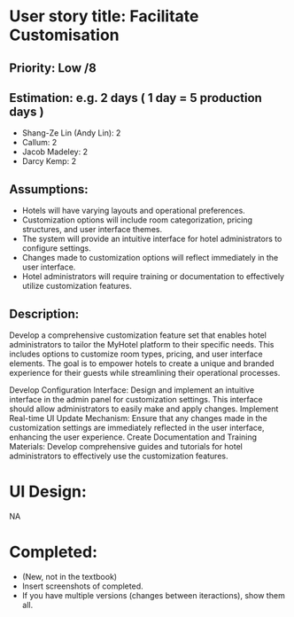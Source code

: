 
# User story title: Facilitate Customisation 

## Priority: Low /8 

## Estimation: e.g. 2 days ( 1 day = 5 production days  ) 
- Shang-Ze Lin (Andy Lin): 2
- Callum: 2
- Jacob Madeley: 2
- Darcy Kemp: 2

## Assumptions:
- Hotels will have varying layouts and operational preferences.
- Customization options will include room categorization, pricing structures, and user interface themes.
- The system will provide an intuitive interface for hotel administrators to configure settings.
- Changes made to customization options will reflect immediately in the user interface.
- Hotel administrators will require training or documentation to effectively utilize customization features.


## Description:
Develop a comprehensive customization feature set that enables hotel administrators to tailor the MyHotel platform to their specific needs. This includes options to customize room types, pricing, and user interface elements. The goal is to empower hotels to create a unique and branded experience for their guests while streamlining their operational processes.

Develop Configuration Interface: Design and implement an intuitive interface in the admin panel for customization settings. This interface should allow administrators to easily make and apply changes.
Implement Real-time UI Update Mechanism: Ensure that any changes made in the customization settings are immediately reflected in the user interface, enhancing the user experience. 
Create Documentation and Training Materials: Develop comprehensive guides and tutorials for hotel administrators to effectively use the customization features. 

# UI Design:

NA

# Completed:
* (New, not in the textbook) 
* Insert screenshots of completed. 
* If you have multiple versions (changes between iteractions), show them all.
